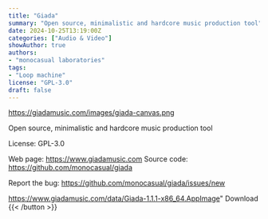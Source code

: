 ```yaml
---
title: "Giada"
summary: "Open source, minimalistic and hardcore music production tool"
date: 2024-10-25T13:19:00Z
categories: ["Audio & Video"]
showAuthor: true
authors:
- "monocasual laboratories"
tags: 
- "Loop machine"
license: "GPL-3.0"
draft: false
---
```


https://giadamusic.com/images/giada-canvas.png

Open source, minimalistic and hardcore music production tool

License: GPL-3.0

Web page: <https://www.giadamusic.com>
Source code: <https://github.com/monocasual/giada>

Report the bug: <https://github.com/monocasual/giada/issues/new>

https://www.giadamusic.com/data/Giada-1.1.1-x86_64.AppImage" 
Download
{{< /button >}}